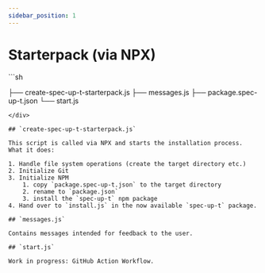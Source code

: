 ```yaml
---
sidebar_position: 1
---
```


# Starterpack (via NPX)

<div class="filesystemlayout">
```sh

├── create-spec-up-t-starterpack.js
├── messages.js
├── package.spec-up-t.json
└── start.js
```
</div>

## `create-spec-up-t-starterpack.js`

This script is called via NPX and starts the installation process. What it does:

1. Handle file system operations (create the target directory etc.)
2. Initialize Git
3. Initialize NPM
    1. copy `package.spec-up-t.json` to the target directory
    2. rename to `package.json`
    3. install the `spec-up-t` npm package
4. Hand over to `install.js` in the now available `spec-up-t` package.

## `messages.js`

Contains messages intended for feedback to the user.

## `start.js`

Work in progress: GitHub Action Workflow.

